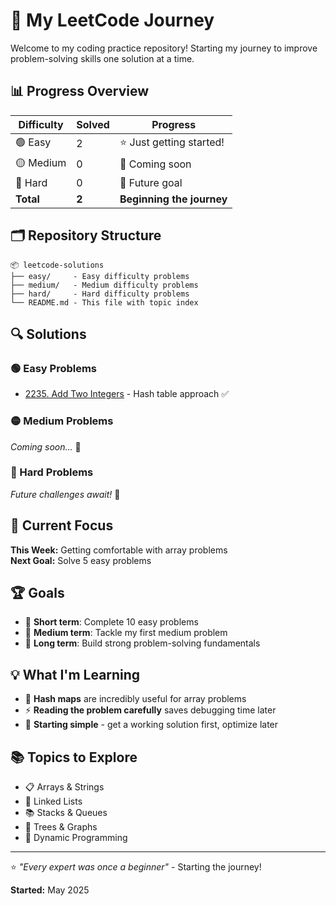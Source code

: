 # 🧩 My LeetCode Journey

Welcome to my coding practice repository! Starting my journey to improve problem-solving skills one solution at a time.

## 📊 Progress Overview

| Difficulty | Solved | Progress |
|------------|--------|----------|
| 🟢 Easy    | 2      | ⭐ Just getting started! |
| 🟡 Medium  | 0      | 🎯 Coming soon |
| 🔴 Hard    | 0      | 🚀 Future goal |
| **Total**  | **2**  | **Beginning the journey** |

## 🗂️ Repository Structure

```
📦 leetcode-solutions
├── easy/     - Easy difficulty problems
├── medium/   - Medium difficulty problems
├── hard/     - Hard difficulty problems
└── README.md - This file with topic index
```

## 🔍 Solutions

### 🟢 Easy Problems
- [2235. Add Two Integers](easy/2235-add-two-integers.py) - Hash table approach ✅

### 🟡 Medium Problems  
*Coming soon...* 🎯

### 🔴 Hard Problems
*Future challenges await!* 🚀

## 🎯 Current Focus
**This Week:** Getting comfortable with array problems  
**Next Goal:** Solve 5 easy problems

## 🏆 Goals
- 🎯 **Short term**: Complete 10 easy problems
- 🚀 **Medium term**: Tackle my first medium problem
- 💪 **Long term**: Build strong problem-solving fundamentals

## 💡 What I'm Learning
- 🧠 **Hash maps** are incredibly useful for array problems
- ⚡ **Reading the problem carefully** saves debugging time later
- 🎯 **Starting simple** - get a working solution first, optimize later

## 📚 Topics to Explore
- 📋 Arrays & Strings
- 🔗 Linked Lists  
- 📚 Stacks & Queues
- 🌳 Trees & Graphs
- 🔄 Dynamic Programming

---

⭐ *"Every expert was once a beginner"* - Starting the journey! 

**Started:** May 2025
